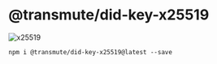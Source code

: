 # @transmute/did-key-x25519

![x25519](https://github.com/transmute-industries/did-key.js/workflows/x25519/badge.svg)

```
npm i @transmute/did-key-x25519@latest --save
```
